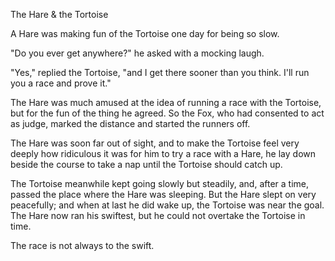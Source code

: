 The Hare & the Tortoise


A Hare was making fun of the Tortoise one day for being so slow.

"Do you ever get anywhere?" he asked with a mocking laugh.

"Yes," replied the Tortoise, "and I get there sooner than you think. I'll run you a race and prove it."

The Hare was much amused at the idea of running a race with the Tortoise, but for the fun of the thing he agreed. So the Fox, who had consented to act as judge, marked the distance and started the runners off.

The Hare was soon far out of sight, and to make the Tortoise feel very deeply how ridiculous it was for him to try a race with a Hare, he lay down beside the course to take a nap until the Tortoise should catch up.


The Tortoise meanwhile kept going slowly but steadily, and, after a time, passed the place where the Hare was sleeping. But the Hare slept on very peacefully; and when at last he did wake up, the Tortoise was near the goal. The Hare now ran his swiftest, but he could not overtake the Tortoise in time.

The race is not always to the swift.